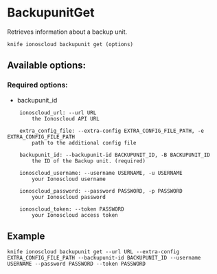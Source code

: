 # BackupunitGet

Retrieves information about a backup unit.

```text
knife ionoscloud backupunit get (options)
```

## Available options:

### Required options:

* backupunit\_id

```text
    ionoscloud_url: --url URL
        the Ionoscloud API URL

    extra_config_file: --extra-config EXTRA_CONFIG_FILE_PATH, -e EXTRA_CONFIG_FILE_PATH
        path to the additional config file

    backupunit_id: --backupunit-id BACKUPUNIT_ID, -B BACKUPUNIT_ID
        the ID of the Backup unit. (required)

    ionoscloud_username: --username USERNAME, -u USERNAME
        your Ionoscloud username

    ionoscloud_password: --password PASSWORD, -p PASSWORD
        your Ionoscloud password

    ionoscloud_token: --token PASSWORD
        your Ionoscloud access token

```
## Example

```text
knife ionoscloud backupunit get --url URL --extra-config EXTRA_CONFIG_FILE_PATH --backupunit-id BACKUPUNIT_ID --username USERNAME --password PASSWORD --token PASSWORD
```
